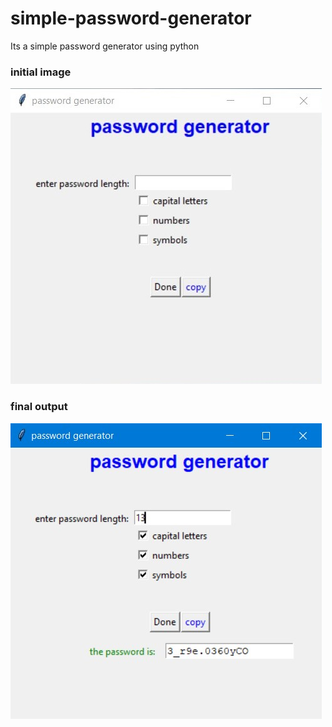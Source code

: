 # simple-password-generator
Its a simple password generator using python

### initial image
![start image](resources/passwordgen.jpg)

### final output
![output image](resources/passoutput.jpg)